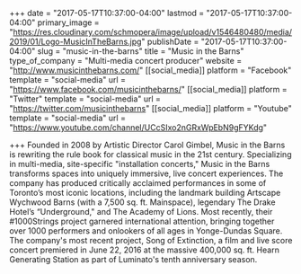 +++
date = "2017-05-17T10:37:00-04:00"
lastmod = "2017-05-17T10:37:00-04:00"
primary_image = "https://res.cloudinary.com/schmopera/image/upload/v1546480480/media/2019/01/Logo-MusicInTheBarns.jpg"
publishDate = "2017-05-17T10:37:00-04:00"
slug = "music-in-the-barns"
title = "Music in the Barns"
type_of_company = "Multi-media concert producer"
website = "http://www.musicinthebarns.com/"
[[social_media]]
platform = "Facebook"
template = "social-media"
url = "https://www.facebook.com/musicinthebarns/"
[[social_media]]
platform = "Twitter"
template = "social-media"
url = "https://twitter.com/musicinthebarns"
[[social_media]]
platform = "Youtube"
template = "social-media"
url = "https://www.youtube.com/channel/UCcSIxo2nGRxWpEbN9gFYKdg"

+++
Founded in 2008 by Artistic Director Carol Gimbel, Music in the Barns is rewriting the rule book for classical music in the 21st century. Specializing in multi-media, site-specific "installation concerts," Music in the Barns transforms spaces into uniquely immersive, live concert experiences. The company has produced critically acclaimed performances in some of Toronto’s most iconic locations, including the landmark building Artscape Wychwood Barns (with a 7,500 sq. ft. Mainspace), legendary The Drake Hotel’s “Underground," and The Academy of Lions. Most recently, their #1000Strings project garnered international attention, bringing together over 1000 performers and onlookers of all ages in Yonge-Dundas Square. The company's most recent project, Song of Extinction, a film and live score concert premiered in June 22, 2016 at the massive 400,000 sq. ft. Hearn Generating Station as part of Luminato's tenth anniversary season.